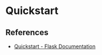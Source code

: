 # Quickstart

## References

- [Quickstart - Flask Documentation](https://flask.palletsprojects.com/en/stable/quickstart/)
